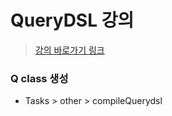 # QueryDSL 강의

> [강의 바로가기 링크](https://inf.run/X9jm)

### Q class 생성

- Tasks > other > compileQuerydsl
